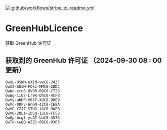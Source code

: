 [![.github/workflows/stripe_to_readme.yml](https://github.com/zjx-kimi/GreenHubLicence/actions/workflows/stripe_to_readme.yml/badge.svg)](https://github.com/zjx-kimi/GreenHubLicence/actions/workflows/stripe_to_readme.yml)
# GreenHubLicence
获取 GreenHub 许可证
## 获取到的 GreenHub 许可证 （2024-09-30 08 : 00 更新）
```
QwXL-0SKM-uXjd-vwC8-243F
QwX2-6QsM-FOkz-MMC8-2DDC
QwWn-xru6-UV9R-ROC8-C729
QwWg-iiO7-Lr9K-DhC8-4CFB
QwVy-ubHP-V65F-XUC8-98E9
QwVc-0OFv-6nGN-42C8-CE8A
QwVC-YZJZ-STUG-ihC8-9AFB
QwV0-2OLa-IDSg-15C8-FF58
QwUp-bcgf-ycAT-UaC8-3576
QwTd-cwQQ-AZZj-6BC8-0303
```
